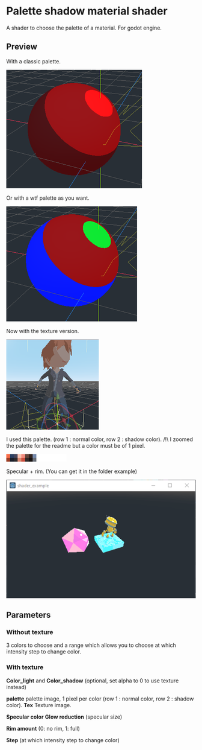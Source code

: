 
# Palette shadow material shader
A shader to choose the palette of a material. For godot engine.

## Preview

With a classic palette.

![](https://github.com/deakcor/palette_shadow_material/blob/master/preview.png)

Or with a wtf palette as you want.

![](https://github.com/deakcor/palette_shadow_material/blob/master/preview2.png)

Now with the texture version.

![](https://github.com/deakcor/palette_shadow_material/blob/master/preview3.png)

I used this palette. (row 1 : normal color, row 2 : shadow color). /!\ I zoomed the palette for the readme but a color must be of 1 pixel.

![](https://github.com/deakcor/palette_shadow_material/blob/master/palette.png)

Specular + rim. (You can get it in the folder example)

![](https://github.com/deakcor/palette_shadow_material/blob/master/example/preview.gif)

## Parameters
### Without texture
3 colors to choose and a range which allows you to choose at which intensity step to change color.
### With texture
**Color_light** and **Color_shadow** (optional, set alpha to 0 to use texture instead)

**palette** palette image, 1 pixel per color (row 1 : normal color, row 2 : shadow color).
**Tex** Texture image.

**Specular color**
**Glow reduction** (specular size)

**Rim amount** (0: no rim, 1: full)

**Step** (at which intensity step to change color)
